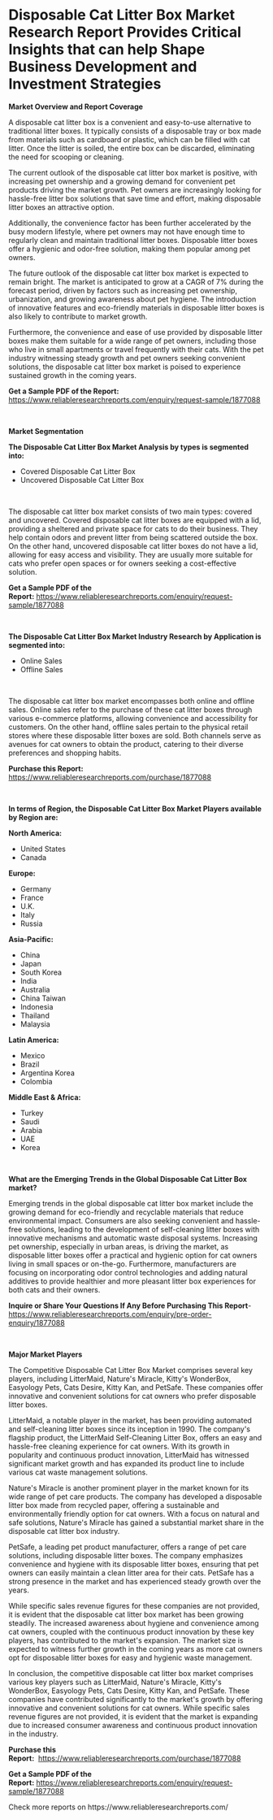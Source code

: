 <p><h1>Disposable Cat Litter Box Market Research Report Provides Critical Insights that can help Shape Business Development and Investment Strategies</h1></p><p><strong>Market Overview and Report Coverage</strong></p>
<p><p>A disposable cat litter box is a convenient and easy-to-use alternative to traditional litter boxes. It typically consists of a disposable tray or box made from materials such as cardboard or plastic, which can be filled with cat litter. Once the litter is soiled, the entire box can be discarded, eliminating the need for scooping or cleaning.</p><p>The current outlook of the disposable cat litter box market is positive, with increasing pet ownership and a growing demand for convenient pet products driving the market growth. Pet owners are increasingly looking for hassle-free litter box solutions that save time and effort, making disposable litter boxes an attractive option.</p><p>Additionally, the convenience factor has been further accelerated by the busy modern lifestyle, where pet owners may not have enough time to regularly clean and maintain traditional litter boxes. Disposable litter boxes offer a hygienic and odor-free solution, making them popular among pet owners.</p><p>The future outlook of the disposable cat litter box market is expected to remain bright. The market is anticipated to grow at a CAGR of 7% during the forecast period, driven by factors such as increasing pet ownership, urbanization, and growing awareness about pet hygiene. The introduction of innovative features and eco-friendly materials in disposable litter boxes is also likely to contribute to market growth.</p><p>Furthermore, the convenience and ease of use provided by disposable litter boxes make them suitable for a wide range of pet owners, including those who live in small apartments or travel frequently with their cats. With the pet industry witnessing steady growth and pet owners seeking convenient solutions, the disposable cat litter box market is poised to experience sustained growth in the coming years.</p></p>
<p><strong>Get a Sample PDF of the Report:</strong> <a href="https://www.reliableresearchreports.com/enquiry/request-sample/1877088">https://www.reliableresearchreports.com/enquiry/request-sample/1877088</a></p>
<p>&nbsp;</p>
<p><strong>Market Segmentation</strong></p>
<p><strong>The Disposable Cat Litter Box Market Analysis by types is segmented into:</strong></p>
<p><ul><li>Covered Disposable Cat Litter Box</li><li>Uncovered Disposable Cat Litter Box</li></ul></p>
<p>&nbsp;</p>
<p><p>The disposable cat litter box market consists of two main types: covered and uncovered. Covered disposable cat litter boxes are equipped with a lid, providing a sheltered and private space for cats to do their business. They help contain odors and prevent litter from being scattered outside the box. On the other hand, uncovered disposable cat litter boxes do not have a lid, allowing for easy access and visibility. They are usually more suitable for cats who prefer open spaces or for owners seeking a cost-effective solution.</p></p>
<p><strong>Get a Sample PDF of the Report:</strong>&nbsp;<a href="https://www.reliableresearchreports.com/enquiry/request-sample/1877088">https://www.reliableresearchreports.com/enquiry/request-sample/1877088</a></p>
<p>&nbsp;</p>
<p><strong>The Disposable Cat Litter Box Market Industry Research by Application is segmented into:</strong></p>
<p><ul><li>Online Sales</li><li>Offline Sales</li></ul></p>
<p>&nbsp;</p>
<p><p>The disposable cat litter box market encompasses both online and offline sales. Online sales refer to the purchase of these cat litter boxes through various e-commerce platforms, allowing convenience and accessibility for customers. On the other hand, offline sales pertain to the physical retail stores where these disposable litter boxes are sold. Both channels serve as avenues for cat owners to obtain the product, catering to their diverse preferences and shopping habits.</p></p>
<p><strong>Purchase this Report:</strong>&nbsp; <a href="https://www.reliableresearchreports.com/purchase/1877088">https://www.reliableresearchreports.com/purchase/1877088</a></p>
<p>&nbsp;</p>
<p><strong>In terms of Region, the Disposable Cat Litter Box Market Players available by Region are:</strong></p>
<p>
    <p> <strong> North America: </strong>
        <ul>
            <li>United States</li>
            <li>Canada</li>
        </ul>
        </p> 
    <p> <strong> Europe: </strong>
        <ul>
            <li>Germany</li>
            <li>France</li>
            <li>U.K.</li>
            <li>Italy</li>
            <li>Russia</li>
        </ul>
        </p> 
    <p> <strong> Asia-Pacific: </strong>
        <ul>
            <li>China</li>
            <li>Japan</li>
            <li>South Korea</li>
            <li>India</li>
            <li>Australia</li>
            <li>China Taiwan</li>
            <li>Indonesia</li>
            <li>Thailand</li>
            <li>Malaysia</li>
        </ul>
        </p> 
    <p> <strong> Latin America: </strong>
        <ul>
            <li>Mexico</li>
            <li>Brazil</li>
            <li>Argentina Korea</li>
            <li>Colombia</li>
        </ul>
        </p> 
    <p> <strong> Middle East & Africa: </strong>
        <ul>
            <li>Turkey</li>
            <li>Saudi</li>
            <li>Arabia</li>
            <li>UAE</li>
            <li>Korea</li>
        </ul>
    </p>
    </p>
<p>&nbsp;</p>
<p><strong>What are the Emerging Trends in the Global Disposable Cat Litter Box market?</strong></p>
<p><p>Emerging trends in the global disposable cat litter box market include the growing demand for eco-friendly and recyclable materials that reduce environmental impact. Consumers are also seeking convenient and hassle-free solutions, leading to the development of self-cleaning litter boxes with innovative mechanisms and automatic waste disposal systems. Increasing pet ownership, especially in urban areas, is driving the market, as disposable litter boxes offer a practical and hygienic option for cat owners living in small spaces or on-the-go. Furthermore, manufacturers are focusing on incorporating odor control technologies and adding natural additives to provide healthier and more pleasant litter box experiences for both cats and their owners.</p></p>
<p><strong>Inquire or Share Your Questions If Any Before Purchasing This Report</strong>- <a href="https://www.reliableresearchreports.com/enquiry/pre-order-enquiry/1877088">https://www.reliableresearchreports.com/enquiry/pre-order-enquiry/1877088</a></p>
<p>&nbsp;</p>
<p><strong>Major Market Players</strong></p>
<p><p>The Competitive Disposable Cat Litter Box Market comprises several key players, including LitterMaid, Nature's Miracle, Kitty's WonderBox, Easyology Pets, Cats Desire, Kitty Kan, and PetSafe. These companies offer innovative and convenient solutions for cat owners who prefer disposable litter boxes.</p><p>LitterMaid, a notable player in the market, has been providing automated and self-cleaning litter boxes since its inception in 1990. The company's flagship product, the LitterMaid Self-Cleaning Litter Box, offers an easy and hassle-free cleaning experience for cat owners. With its growth in popularity and continuous product innovation, LitterMaid has witnessed significant market growth and has expanded its product line to include various cat waste management solutions.</p><p>Nature's Miracle is another prominent player in the market known for its wide range of pet care products. The company has developed a disposable litter box made from recycled paper, offering a sustainable and environmentally friendly option for cat owners. With a focus on natural and safe solutions, Nature's Miracle has gained a substantial market share in the disposable cat litter box industry.</p><p>PetSafe, a leading pet product manufacturer, offers a range of pet care solutions, including disposable litter boxes. The company emphasizes convenience and hygiene with its disposable litter boxes, ensuring that pet owners can easily maintain a clean litter area for their cats. PetSafe has a strong presence in the market and has experienced steady growth over the years.</p><p>While specific sales revenue figures for these companies are not provided, it is evident that the disposable cat litter box market has been growing steadily. The increased awareness about hygiene and convenience among cat owners, coupled with the continuous product innovation by these key players, has contributed to the market's expansion. The market size is expected to witness further growth in the coming years as more cat owners opt for disposable litter boxes for easy and hygienic waste management.</p><p>In conclusion, the competitive disposable cat litter box market comprises various key players such as LitterMaid, Nature's Miracle, Kitty's WonderBox, Easyology Pets, Cats Desire, Kitty Kan, and PetSafe. These companies have contributed significantly to the market's growth by offering innovative and convenient solutions for cat owners. While specific sales revenue figures are not provided, it is evident that the market is expanding due to increased consumer awareness and continuous product innovation in the industry.</p></p>
<p><strong>Purchase this Report:</strong>&nbsp;&nbsp;<a href="https://www.reliableresearchreports.com/purchase/1877088">https://www.reliableresearchreports.com/purchase/1877088</a></p>
<p></p>
<p><strong>Get a Sample PDF of the Report:</strong>&nbsp;<a href="https://www.reliableresearchreports.com/enquiry/request-sample/1877088">https://www.reliableresearchreports.com/enquiry/request-sample/1877088</a></p>
<p>Check more reports on https://www.reliableresearchreports.com/</p>